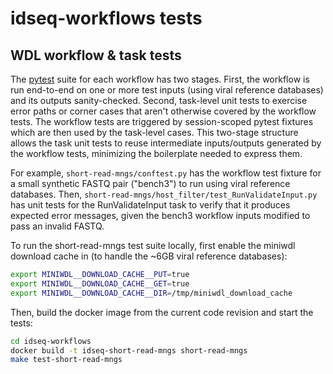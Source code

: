 # idseq-workflows tests

## WDL workflow & task tests

The [pytest](https://docs.pytest.org/en/stable/) suite for each workflow has two stages. First, the workflow is run end-to-end on one or more test inputs (using viral reference databases) and its outputs sanity-checked. Second, task-level unit tests to exercise error paths or corner cases that aren't otherwise covered by the workflow tests. The workflow tests are triggered by session-scoped pytest fixtures which are then used by the task-level cases. This two-stage structure allows the task unit tests to reuse intermediate inputs/outputs generated by the workflow tests, minimizing the boilerplate needed to express them.

For example, `short-read-mngs/conftest.py` has the workflow test fixture for a small synthetic FASTQ pair ("bench3") to run using viral reference databases. Then, `short-read-mngs/host_filter/test_RunValidateInput.py` has unit tests for the RunValidateInput task to verify that it produces expected error messages, given the bench3 workflow inputs modified to pass an invalid FASTQ.

To run the short-read-mngs test suite locally, first enable the miniwdl download cache in (to handle the ~6GB viral reference databases):

```bash
export MINIWDL__DOWNLOAD_CACHE__PUT=true
export MINIWDL__DOWNLOAD_CACHE__GET=true
export MINIWDL__DOWNLOAD_CACHE__DIR=/tmp/miniwdl_download_cache
```

Then, build the docker image from the current code revision and start the tests:

```bash
cd idseq-workflows
docker build -t idseq-short-read-mngs short-read-mngs
make test-short-read-mngs
```
